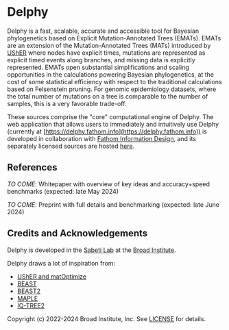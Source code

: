 Delphy
======

Delphy is a fast, scalable, accurate and accessible tool for Bayesian phylogenetics based on Explicit Mutation-Annotated
Trees (EMATs).  EMATs are an extension of the Mutation-Annotated Trees (MATs) introduced by
[UShER](https://github.com/yatisht/usher) where nodes have explicit times, mutations are represented as explicit timed
events along branches, and missing data is explicitly represented.  EMATs open substantial simplifications and scaling
opportunities in the calculations powering Bayesian phylogenetics, at the cost of some statistical efficiency with
respect to the traditional calculations based on Felsenstein pruning.  For genomic epidemiology datasets, where the
total number of mutations on a tree is comparable to the number of samples, this is a very favorable trade-off.

These sources comprise the "core" computational engine of Delphy.  The web application that allows users to immediately
and intuitively use Delphy (currently at [https://delphy.fathom.info](https://delphy.fathom.info)) is developed in
collaboration with [Fathom Information Design](https://fathom.info), and its separately licensed sources are hosted
[here](https://github.com/fathominfo/delphy-web).

References
----------

_TO COME_: Whitepaper with overview of key ideas and accuracy+speed benchmarks (expected: late May 2024)

_TO COME_: Preprint with full details and benchmarking (expected: late June 2024)

Credits and Acknowledgements
----------------------------

Delphy is developed in the [Sabeti Lab](https://www.sabetilab.org/) at the [Broad
Institute](https://www.broadinstitute.org/).

Delphy draws a lot of inspiration from:

- [UShER and matOptimize](https://github.com/yatisht/usher)
- [BEAST](https://github.com/beast-dev/beast-mcmc)
- [BEAST2](https://github.com/CompEvol/beast2)
- [MAPLE](https://github.com/NicolaDM/MAPLE)
- [IQ-TREE2](github.com/iqtree/iqtree2/)

Copyright (c) 2022-2024 Broad Institute, Inc.  See [LICENSE](LICENSE) for details.

